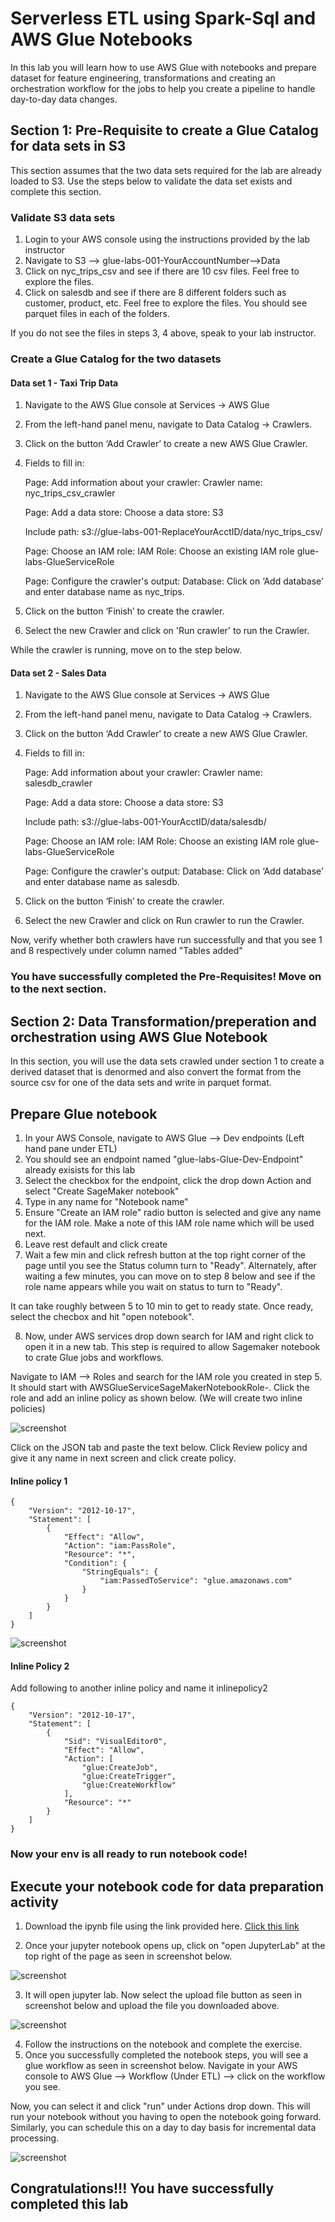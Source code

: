 # Serverless ETL using Spark-Sql and AWS Glue Notebooks

In this lab you will learn how to use AWS Glue with notebooks and prepare dataset for feature engineering, transformations and creating an orchestration workflow for the jobs to help you create a pipeline to handle day-to-day data changes.

## Section 1: Pre-Requisite to create a Glue Catalog for data sets in S3

This section assumes that the two data sets required for the lab are already loaded to S3. Use the steps below to validate the data set exists and complete this section.

### Validate S3 data sets

1. Login to your AWS console using the instructions provided by the lab instructor
2. Navigate to S3 --> glue-labs-001-YourAccountNumber-->Data
3. Click on nyc_trips_csv and see if there are 10 csv files. Feel free to explore the files.
4. Click on salesdb and see if there are 8 different folders such as customer, product, etc. Feel free to explore the files. You should see parquet files in each of the folders.

If you do not see the files in steps 3, 4 above, speak to your lab instructor.

### Create a Glue Catalog for the two datasets 

#### Data set 1 - Taxi Trip Data

1. Navigate to the AWS Glue console at Services -> AWS Glue

2. From the left-hand panel menu, navigate to Data Catalog -> Crawlers.

3. Click on the button ‘Add Crawler’ to create a new AWS Glue Crawler.

4. Fields to fill in:

    Page: Add information about your crawler: 
    Crawler name: nyc_trips_csv_crawler

    Page: Add a data store: 
    Choose a data store: S3

    Include path: s3://glue-labs-001-ReplaceYourAcctID/data/nyc_trips_csv/

    Page: Choose an IAM role: 
    IAM Role: Choose an existing IAM role glue-labs-GlueServiceRole

    Page: Configure the crawler's output: 
    Database: Click on ‘Add database’ and enter database name as nyc_trips.

5. Click on the button ‘Finish’ to create the crawler.

6. Select the new Crawler and click on 'Run crawler' to run the Crawler.

While the crawler is running, move on to the step below.
    

#### Data set 2 - Sales Data

1. Navigate to the AWS Glue console at Services -> AWS Glue

2. From the left-hand panel menu, navigate to Data Catalog -> Crawlers.

3. Click on the button ‘Add Crawler’ to create a new AWS Glue Crawler.

4. Fields to fill in:

    Page: Add information about your crawler: 
    Crawler name: salesdb_crawler

    Page: Add a data store: 
    Choose a data store: S3

    Include path: s3://glue-labs-001-YourAcctID/data/salesdb/

    Page: Choose an IAM role: 
    IAM Role: Choose an existing IAM role glue-labs-GlueServiceRole

    Page: Configure the crawler's output: 
    Database: Click on ‘Add database’ and enter database name as salesdb.

5. Click on the button ‘Finish’ to create the crawler.

6. Select the new Crawler and click on Run crawler to run the Crawler.

Now, verify whether both crawlers have run successfully and that you see 1 and 8 respectively under column named "Tables added"

### You have successfully completed the Pre-Requisites! Move on to the next section. 






## Section 2: Data Transformation/preperation and orchestration using AWS Glue Notebook

In this section, you will use the data sets crawled under section 1 to create a derived dataset that is denormed and also convert the format from the source csv for one of the data sets and write in parquet format.

## Prepare Glue notebook

1. In your AWS Console, navigate to AWS Glue --> Dev endpoints (Left hand pane under ETL) 
2. You should see an endpoint named "glue-labs-Glue-Dev-Endpoint" already exisists for this lab
3. Select the checkbox for the endpoint, click the drop down Action and select "Create SageMaker notebook"
4. Type in any name for "Notebook name"
5. Ensure "Create an IAM role" radio button is selected and give any name for the IAM role. Make a note of this IAM role name which will be used next.
6. Leave rest default and click create
7. Wait a few min and click refresh button at the top right corner of the page until you see the Status column turn to "Ready". Alternately, after waiting a few minutes, you can move on to step 8 below and see if the role name appears while you wait on status to turn to "Ready".

It can take roughly between 5 to 10 min to get to ready state. Once ready, select the checbox and hit "open notebook". 

8. Now, under AWS services drop down search for IAM and right click to open it in a new tab. This step is required to allow Sagemaker notebook to crate Glue jobs and workflows.

Navigate to IAM --> Roles and search for the IAM role you created in step 5. It should start with AWSGlueServiceSageMakerNotebookRole-. 
Click the role and add an inline policy as shown below. (We will create two inline policies)

![screenshot](img/picture3.png)

Click on the JSON tab and paste the text below. Click Review policy and give it any name in next screen and click create policy.

#### Inline policy 1

``` 
{
    "Version": "2012-10-17",
    "Statement": [
        {
            "Effect": "Allow",
            "Action": "iam:PassRole",
            "Resource": "*",
            "Condition": {
                "StringEquals": {
                    "iam:PassedToService": "glue.amazonaws.com"
                }
            }
        }
    ]
} 
```

![screenshot](img/picture4.png)

#### Inline Policy 2

Add following to another inline policy and name it inlinepolicy2
```
{
    "Version": "2012-10-17",
    "Statement": [
        {
            "Sid": "VisualEditor0",
            "Effect": "Allow",
            "Action": [
                "glue:CreateJob",
                "glue:CreateTrigger",
                "glue:CreateWorkflow"
            ],
            "Resource": "*"
        }
    ]
}
```

### Now your env is all ready to run notebook code!

## Execute your notebook code for data preparation activity

1. Download the ipynb file using the link provided here. 
[Click this link](https://emp-cf-templates-us-west-2.s3.us-west-2.amazonaws.com/gluelab/glue-dataprep.ipynb)

2. Once your jupyter notebook opens up, click on "open JupyterLab" at the top right of the page as seen in screenshot below.

![screenshot](img/picture1.png)

3. It will open jupyter lab. Now select the upload file button as seen in screenshot below and upload the file you downloaded above. 

![screenshot](img/picture2.png)

4. Follow the instructions on the notebook and complete the exercise. 
5. Once you successfully completed the notebook steps, you will see a glue workflow as seen in screenshot below. Navigate in your AWS console to AWS Glue --> Workflow (Under ETL) --> click on the workflow you see. 

Now, you can select it and click "run" under Actions drop down. This will run your notebook without you having to open the notebook going forward. Similarly, you can schedule this on a day to day basis for incremental data processing.

![screenshot](img/Glue_Workflow.png)


## Congratulations!!! You have successfully completed this lab
